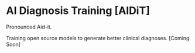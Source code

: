 # AI Diagnosis Training [AIDiT]
Pronounced Aid-it. 

Training open source models to generate better clinical diagnoses.
[Coming Soon]
